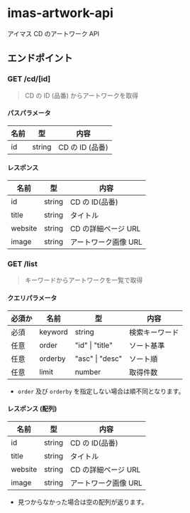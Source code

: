 # imas-artwork-api

アイマス CD のアートワーク API

## エンドポイント

### GET /cd/[id]

> CD の ID (品番) からアートワークを取得

#### パスパラメータ

| 名前 | 型     | 内容            |
| ---- | ------ | --------------- |
| id   | string | CD の ID (品番) |

#### レスポンス

| 名前    | 型     | 内容                 |
| ------- | ------ | -------------------- |
| id      | string | CD の ID(品番)       |
| title   | string | タイトル             |
| website | string | CD の詳細ページ URL  |
| image   | string | アートワーク画像 URL |

### GET /list

> キーワードからアートワークを一覧で取得

#### クエリパラメータ

| 必須か | 名前    | 型              | 内容           |
| ------ | ------- | --------------- | -------------- |
| 必須   | keyword | string          | 検索キーワード |
| 任意   | order   | "id" \| "title" | ソート基準     |
| 任意   | orderby | "asc" \| "desc" | ソート順       |
| 任意   | limit   | number          | 取得件数       |

- `order` 及び `orderby` を指定しない場合は順不同となります。

#### レスポンス (配列)

| 名前    | 型     | 内容                 |
| ------- | ------ | -------------------- |
| id      | string | CD の ID(品番)       |
| title   | string | タイトル             |
| website | string | CD の詳細ページ URL  |
| image   | string | アートワーク画像 URL |

- 見つからなかった場合は空の配列が返ります。
